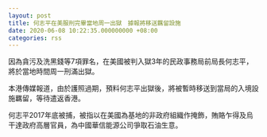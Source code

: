 ```yaml
---
layout: post
title: 何志平在美服刑完畢當地周一出獄　據報將移送羈留設施
date: 2020-06-08 10:22:35.000000000 +08:00
categories: rss
---
```


因為貪污及洗黑錢等7項罪名，在美國被判入獄3年的民政事務局前局長何志平，將於當地時間周一刑滿出獄。

本港傳媒報道，由於護照過期，預料何志平出獄後，將被暫時移送到當局的入境設施羈留，等待遣返香港。

何志平2017年底被捕，被指以在美國為基地的非政府組織作掩飾，賄賂乍得及烏干達政府高層官員，為中國華信能源公司爭取石油生意。
